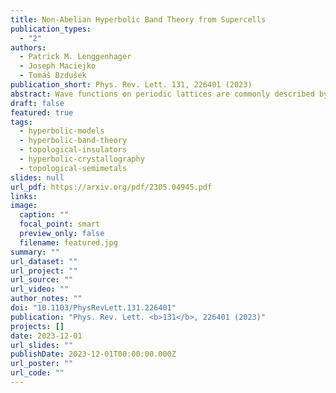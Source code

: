 ```yaml
---
title: Non-Abelian Hyperbolic Band Theory from Supercells
publication_types:
  - "2"
authors:
  - Patrick M. Lenggenhager
  - Joseph Maciejko
  - Tomáš Bzdušek
publication_short: Phys. Rev. Lett. 131, 226401 (2023)
abstract: Wave functions on periodic lattices are commonly described by Bloch band theory. Besides Abelian Bloch states labeled by a momentum vector, hyperbolic lattices support non-Abelian Bloch states that have so far eluded analytical treatments. By adapting the solid-state-physics notions of supercells and zone folding, we devise a method for the systematic construction of non-Abelian Bloch states. The method applies Abelian band theory to sequences of supercells, recursively built as symmetric aggregates of smaller cells, and enables a rapidly convergent computation of bulk spectra and eigenstates for both gapless and gapped tight-binding models. Our supercell method provides an efficient means of approximating the thermodynamic limit and marks a pivotal step toward a complete band-theoretic characterization of hyperbolic lattices.
draft: false
featured: true
tags:
  - hyperbolic-models
  - hyperbolic-band-theory
  - topological-insulators
  - hyperbolic-crystallography
  - topological-semimetals
slides: null
url_pdf: https://arxiv.org/pdf/2305.04945.pdf
links:
image:
  caption: ""
  focal_point: smart
  preview_only: false
  filename: featured.jpg
summary: ""
url_dataset: ""
url_project: ""
url_source: ""
url_video: ""
author_notes: ""
doi: "10.1103/PhysRevLett.131.226401"
publication: "Phys. Rev. Lett. <b>131</b>, 226401 (2023)"
projects: []
date: 2023-12-01
url_slides: ""
publishDate: 2023-12-01T00:00:00.000Z
url_poster: ""
url_code: ""
---
```

